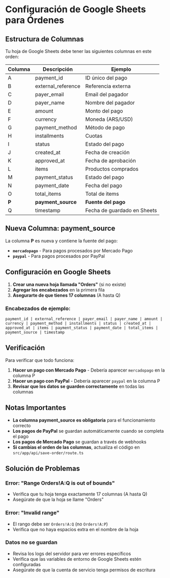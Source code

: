 # Configuración de Google Sheets para Órdenes

## Estructura de Columnas

Tu hoja de Google Sheets debe tener las siguientes columnas en este orden:

| Columna | Descripción | Ejemplo |
|---------|-------------|---------|
| A | payment_id | ID único del pago |
| B | external_reference | Referencia externa |
| C | payer_email | Email del pagador |
| D | payer_name | Nombre del pagador |
| E | amount | Monto del pago |
| F | currency | Moneda (ARS/USD) |
| G | payment_method | Método de pago |
| H | installments | Cuotas |
| I | status | Estado del pago |
| J | created_at | Fecha de creación |
| K | approved_at | Fecha de aprobación |
| L | items | Productos comprados |
| M | payment_status | Estado del pago |
| N | payment_date | Fecha del pago |
| O | total_items | Total de items |
| **P** | **payment_source** | **Fuente del pago** |
| Q | timestamp | Fecha de guardado en Sheets |

## Nueva Columna: payment_source

La columna **P** es nueva y contiene la fuente del pago:

- **`mercadopago`** - Para pagos procesados por Mercado Pago
- **`paypal`** - Para pagos procesados por PayPal

## Configuración en Google Sheets

1. **Crear una nueva hoja llamada "Orders"** (si no existe)
2. **Agregar los encabezados** en la primera fila
3. **Asegurarte de que tienes 17 columnas** (A hasta Q)

### Encabezados de ejemplo:

```
payment_id | external_reference | payer_email | payer_name | amount | currency | payment_method | installments | status | created_at | approved_at | items | payment_status | payment_date | total_items | payment_source | timestamp
```

## Verificación

Para verificar que todo funciona:

1. **Hacer un pago con Mercado Pago** - Debería aparecer `mercadopago` en la columna P
2. **Hacer un pago con PayPal** - Debería aparecer `paypal` en la columna P
3. **Revisar que los datos se guarden correctamente** en todas las columnas

## Notas Importantes

- **La columna payment_source es obligatoria** para el funcionamiento correcto
- **Los pagos de PayPal** se guardan automáticamente cuando se completa el pago
- **Los pagos de Mercado Pago** se guardan a través de webhooks
- **Si cambias el orden de las columnas**, actualiza el código en `src/app/api/save-order/route.ts`

## Solución de Problemas

### Error: "Range Orders!A:Q is out of bounds"

- Verifica que tu hoja tenga exactamente 17 columnas (A hasta Q)
- Asegúrate de que la hoja se llame "Orders"

### Error: "Invalid range"

- El rango debe ser `Orders!A:Q` (no `Orders!A:P`)
- Verifica que no haya espacios extra en el nombre de la hoja

### Datos no se guardan

- Revisa los logs del servidor para ver errores específicos
- Verifica que las variables de entorno de Google Sheets estén configuradas
- Asegúrate de que la cuenta de servicio tenga permisos de escritura
